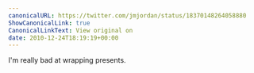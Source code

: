 ```yaml
---
canonicalURL: https://twitter.com/jmjordan/status/18370148264058880
ShowCanonicalLink: true
CanonicalLinkText: View original on
date: 2010-12-24T18:19:19+00:00
---
```

I'm really bad at wrapping presents.